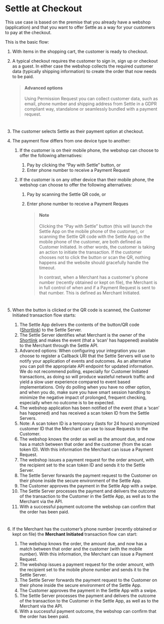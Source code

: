 # Settle at Checkout

This use case is based on the premise that you already have a webshop (application) and that you want to offer Settle as a way for your customers to pay at the checkout.

This is the basic flow:

1. With items in the shopping cart, the customer is ready to checkout.
2. A typical checkout requires the customer to sign in, sign up or checkout as a guest. In either case the webshop collects the required customer data (typically shipping information) to create the order that now needs to be paid.

    > #### Advanced options
    >
    > Using Permission Request you can collect customer data, such as email, phone number and shipping address from Settle in a GDPR compliant way, standalone or seamlessly bundled with a payment request.

#

3. The customer selects Settle as their payment option at checkout.
4. The payment flow differs from one device type to another:

    1. If the customer is on their mobile phone, the webshop can choose to offer the following alternatives:

        1. Pay by clicking the “Pay with Settle” button, or
        2. Enter phone number to receive a Payment Request

    2. If the customer is on any other device than their mobile phone, the webshop can choose to offer the following alternatives:

        1. Pay by scanning the Settle QR code, or
        2. Enter phone number to receive a Payment Reques

            > #### Note
            >
            > Clicking the “Pay with Settle” button (this will launch the Settle App on the mobile phone of the customer), or scanning the Settle QR code with the Settle App on the mobile phone of the customer, are both defined as Customer Initiated. In other words, the customer is taking an action to initiate the transaction. If the customer chooses not to click the button or scan the QR, nothing happens and the website should gracefully handle the timeout.
            >
            > In contrast, when a Merchant has a customer's phone number (recently obtained or kept on file), the Merchant is in full control of when and if a Payment Request is sent to that number. This is defined as Merchant Initiated.

#

5. When the button is clicked or the QR code is scanned, the Customer Initiated transaction flow starts:

    1. The Settle App delivers the contents of the button/QR code ([Shortlink](../merchant-api/ZG9jOjMyNTk1MzQx-short-links)) to the Settle Server.
    2. The Settle Server identifies what Merchant is the owner of the [Shortlink](../merchant-api/ZG9jOjMyNTk1MzQx-short-links) and makes the event (that a ‘scan’ has happened) available to the Merchant through the Settle API.
    3. Advanced options: When configuring your integration you can choose to register a Callback URI that the Settle Servers will use to notify your application of events and outcomes. As an alternative you can poll the appropriate API endpoint for updated information. We do not recommend polling, especially for Customer Initiated transactions, as doing so will produce wasteful network traffic and yield a slow user experience compared to event based implementations. Only do polling when you have no other option, and when you do, make sure you have smart session handling to minimize the negative impact of prolonged, frequent checking, especially when no outcome is to be expected.
    4. The webshop application has been notified of the event (that a ‘scan’ has happened) and has received a scan token ID from the Settle Servers.
    5. Note: A scan token ID is a temporary (lasts for 24 hours) anonymized customer ID that the Merchant can use to issue Requests to the Customer.
    6. The webshop knows the order as well as the amount due, and now has a match between that order and the customer (from the scan token ID). With this information the Merchant can issue a Payment Request.
    7. The webshop issues a payment request for the order amount, with the recipient set to the scan token ID and sends it to the Settle Server.
    8. The Settle Server forwards the payment request to the Customer on their phone inside the secure environment of the Settle App.
    9. The Customer approves the payment in the Settle App with a swipe.
    10. The Settle Server processes the payment and delivers the outcome of the transaction to the Customer in the Settle App, as well as to the Merchant via the API.
    11. With a successful payment outcome the webshop can confirm that the order has been paid.

#

6. If the Merchant has the customer’s phone number (recently obtained or kept on file) the **Merchant Initiated** transaction flow can start:

    1. The webshop knows the order, the amount due, and now has a match between that order and the customer (with the mobile number). With this information, the Merchant can issue a Payment Request.
    2. The webshop issues a payment request for the order amount, with the recipient set to the mobile phone number and sends it to the Settle Server.
    3. The Settle Server forwards the payment request to the Customer on their phone inside the secure environment of the Settle App.
    4. The Customer approves the payment in the Settle App with a swipe.
    5. The Settle Server processes the payment and delivers the outcome of the transaction to the Customer in the Settle App, as well as to the Merchant via the API.
    6. With a successful payment outcome, the webshop can confirm that the order has been paid.